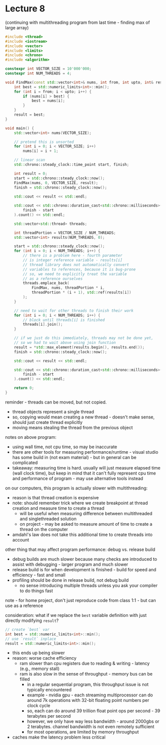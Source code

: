 # Lecture 8


(continuing with multithreading program from last time - finding max of large array)

```cpp
#include <thread>
#include <iostream>
#include <vector>
#include <limits>
#include <chrono>
#include <algorithm>

constexpr int VECTOR_SIZE = 10'000'000;
constexpr int NUM_THREADS = 4;

void FindMax(const std::vector<int>& nums, int from, int upto, int& result) {
    int best = std::numeric_limits<int>::min();
    for (int i = from; i < upto; i++) {
        if (nums[i] > best) {
            best = nums[i];
        }
    }
    result = best;
}

void main() {
    std::vector<int> nums(VECTOR_SIZE);

    // pretend this is unsorted
    for (int i = 0; i < VECTOR_SIZE; i++)
        nums[i] = i + 1;

    // linear scan
    std::chrono::steady_clock::time_point start, finish;

    int result = 0;
    start = std::chrono::steady_clock::now();
    FindMax(nums, 0, VECTOR_SIZE, result);
    finish = std::chrono::steady_clock::now();
    
    std::cout << result << std::endl;

    std::cout << std::chrono::duration_cast<std::chrono::milliseconds>(
        finish - start
    ).count() << std::endl;

    std::vector<std::thread> threads;

    int threadPortion = VECTOR_SIZE / NUM_THREADS;
    std::vector<int> results(NUM_THREADS, 0);

    start = std::chrono::steady_clock::now();
    for (int i = 0; i < NUM_THREADS; i++) {
        // there is a problem here - fourth parameter
        // is integer reference variable - results[i]
        // thread library does not automatically convert
        // variables to references, because it is bug-prone
        // so, we need to explicitly treat the variable
        // as a reference ourselves
        threads.emplace_back(
            FindMax, nums, threadPortion * i,
            threadPortion * (i + 1), std::ref(results[i])
        );
    }

    // need to wait for other threads to finish their work
    for (int i = 0; i < NUM_THREADS; i++) {
        // block until threads[i] is finished
        threads[i].join();
    }

    // if we just do this immediately, threads may not be done yet,
    // so we had to wait above using join function
    result = *std::max_element(results.begin(), results.end());
    finish = std::chrono::steady_clock::now();

    std::cout << result << std::endl;

    std::cout << std::chrono::duration_cast<std::chrono::milliseconds>(
        finish - start
    ).count() << std::endl;

    return 0;
}
```

reminder - threads can be moved, but not copied. 

- thread objects represent a single thread
- so, copying would mean creating a new thread - doesn't make sense, should just create thread explicitly
- moving means stealing the thread from the previous object

notes on above program:

- using wall time, not cpu time, so may be inaccurate
- there are other tools for measuring performance/runtime - visual studio has some build in (not exam material) - but in general can be complicated
- takeaway: measuring time is hard. usually will just measure elapsed time (wall clock time), but keep in mind that it can't fully represent cpu time and performance of program - may use alternative tools instead

on our computers, this program is actually slower with multithreading:

- reason is that thread creation is expensive
- note: should remember trick where we create breakpoint at thread creation and measure time to create a thread
  - will be useful when measuring difference between multithreaded and singlethreaded solution
  - on project - may be asked to measure amount of time to create a thread on the computer
- amdahl's law does not take this additional time to create threads into account

other thing that may affect program performance: debug vs. release build

- debug builds are much slower because many checks are introduced to assist with debugging - larger program and much slower
- release build is for when development is finished - build for speed and efficiency - fast and small
- profiling should be done in release build, not debug build
  - no sense introducing multiple threads unless you ask your compiler to do things fast

note - for home project, don't just reproduce code from class 1:1 - but can use as a reference

consideration: what if we replace the `best` variable definition with just directly modifying `result`?

```cpp
// create `best` var
int best = std::numeric_limits<int>::min();
// use `result` inplace
result = std::numeric_limits<int>::min();
```

- this ends up being slower
- reason: worse cache efficiency
  - ram slower than cpu registers due to reading & writing - latency (e.g., memory stall)
  - ram is also slow in the sense of throughput - memory bus can be filled
    - in a regular sequential program, this throughput issue is not typically encountered
    - example - nvidia gpu - each streaming multiprocessor can do around 7k operations with 32-bit floating point numbers per clock cycle
    - so, each can do around 39 trillion float point ops per second - 39 terabytes per second
    - however, we only have way less bandwidth - around 2000gbs or 2 terabytes. channel bandwidth is not even remotely sufficient
    - for most operations, are limited by memory throughput
- caches make the latency problem less critical
